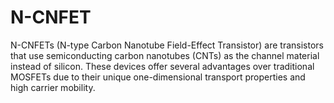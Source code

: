 # N-CNFET 
N-CNFETs (N-type Carbon Nanotube Field-Effect Transistor) are transistors that use semiconducting carbon nanotubes (CNTs) as the channel material instead of silicon. These devices offer several advantages over traditional MOSFETs due to their unique one-dimensional transport properties and high carrier mobility.

